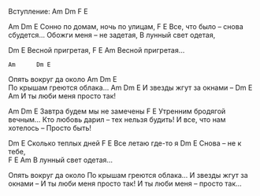 Вступление: 
Am Dm F E

Am                  Dm E
Сонно по домам, ночь по улицам, 
F                           E
Все, что было – снова сбудется… 
Обожги меня – не задетая, 
В лунный свет одетая, 

Dm              E
Весной пригретая, 
F                E   Am
Весной пригретая… 

    Am      Dm E
Опять вокруг да около 
    Am      Dm E  
По крышам греются облака… 
    Am      Dm E
И звезды жгут за окнами – 
Dm          E      Am
И ты люби меня просто так! 

Am                  Dm E
Завтра будем мы не замечены 
F                           E
Утренним бродягой вечным… 
Кто любовь дарил – тех нельзя будить! 
И все, что нам хотелось – 
Просто быть!

Dm                   E
Сколько теплых дней 
F                  E
Все летаю где-то я
Dm                   E
Снова – не к тебе,  
F                  E   Am
В лунный свет одетая… 

Опять вокруг да около
По крышам греются облака…
И звезды жгут за окнами –
И ты люби меня просто так!
И ты люби меня – просто так…